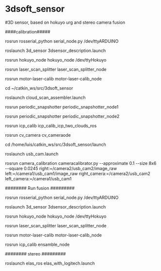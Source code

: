 # 3dsoft_sensor
#3D sensor, based on hokuyo urg and stereo camera fusion

####calibration#####


rosrun rosserial_python serial_node.py /dev/ttyARDUINO

roslaunch 3d_sensor 3dsensor_description.launch

rosrun hokuyo_node hokuyo_node /dev/ttyHokuyo

rosrun laser_scan_splitter laser_scan_splitter_node

rosrun motor-laser-calib motor-laser-calib_node

cd ~/catkin_ws/src/3dsoft_sensor

roslaunch cloud_scan_assembler.launch

rosrun periodic_snapshotter periodic_snapshotter_node1

rosrun periodic_snapshotter periodic_snapshotter_node2

rosrun icp_calib icp_calib_icp_two_clouds_ros

rosrun cv_camera cv_cameraode

cd /home/luis/catkin_ws/src/3dsoft_sensor/launch

roslaunch usb_cam.launch

rosrun camera_calibration cameracalibrator.py --approximate 0.1 --size 8x6 --square 0.0245 right:=/camera2/usb_cam2/image_raw left:=/camera1/usb_cam1/image_raw right_camera:=/camera2/usb_cam2 left_camera:=/camera1/usb_cam1

######## Run fusion #########


rosrun rosserial_python serial_node.py /dev/ttyARDUINO

roslaunch 3d_sensor 3dsensor_description.launch

rosrun hokuyo_node hokuyo_node /dev/ttyHokuyo

rosrun laser_scan_splitter laser_scan_splitter_node

rosrun motor-laser-calib motor-laser-calib_node

rosrun icp_calib ensamble_node 

######## stereo #########

roslaunch elas_ros elas_with_logitech.launch
